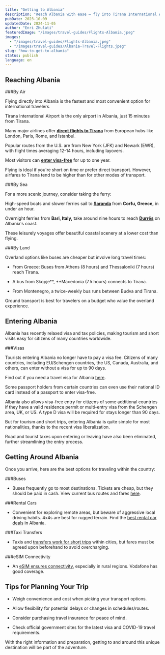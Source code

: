 ```yaml
---
title: "Getting to Albania"
description: "Reach Albania with ease – fly into Tirana International Airport visa-free, sail across the Adriatic Sea, or bus through the Balkans on a scenic overland route before traveling within the country via buses, rental cars, or taxis."
pubDate: 2023-10-09
updatedDate: 2024-11-05
author: "Enri Zhulati"
featuredImage: "/images/travel-guides/Flights-Albania.jpeg"
images:
  - "/images/travel-guides/Flights-Albania.jpeg"
  - "/images/travel-guides/Albania-Travel-Flights.jpeg"
slug: "how-to-get-to-albania"
status: publish
language: en
---
```


## Reaching Albania

###By Air

Flying directly into Albania is the fastest and most convenient option for international travelers.

Tirana International Airport is the only airport in Albania, just 15 minutes from Tirana.

Many major airlines offer **[direct flights to Tirana](https://flights.albaniavisit.com)** from European hubs like London, Paris, Rome, and Istanbul.

Popular routes from the U.S. are from New York (JFK) and Newark (EWR), with flight times averaging 12-14 hours, including layovers.

Most visitors can **[enter visa-free](https://albaniavisit.com/travel-guide/entry-visa/)** for up to one year.

Flying is ideal if you're short on time or prefer direct transport. However, airfares to Tirana tend to be higher than for other modes of transport.

###By Sea

For a more scenic journey, consider taking the ferry:

High-speed boats and slower ferries sail to **[Saranda](https://albaniavisit.com/destinations/saranda/)** from **Corfu, Greece,** in under an hour.

Overnight ferries from **Bari, Italy,** take around nine hours to reach **[Durrës](https://albaniavisit.com/destinations/durres/)** on Albania's coast.

These leisurely voyages offer beautiful coastal scenery at a lower cost than flying.

###By Land

Overland options like buses are cheaper but involve long travel times:

- From Greece: Buses from Athens (8 hours) and Thessaloniki (7 hours) reach Tirana.

- A bus from Skopje**, **Macedonia (7.5 hours) connects to Tirana.

- From Montenegro, a twice-weekly bus runs between Budva and Tirana.

Ground transport is best for travelers on a budget who value the overland experience.

[  ](https://tp.media/click?shmarker=331622&promo_id=4100&source_type=banner&type=click&campaign_id=138&trs=147243)

## Entering Albania

Albania has recently relaxed visa and tax policies, making tourism and short visits easy for citizens of many countries worldwide.

###Visas

Tourists entering Albania no longer have to pay a visa fee. Citizens of many countries, including EU/Schengen countries, the US, Canada, Australia, and others, can enter without a visa for up to 90 days.

Find out if you need a travel visa for Albania [here](https://albaniavisit.com/travel-guide/entry-visa/). 

Some passport holders from certain countries can even use their national ID card instead of a passport to enter visa-free.

Albania also allows visa-free entry for citizens of some additional countries if they have a valid residence permit or multi-entry visa from the Schengen area, UK, or US. A type D visa will be required for stays longer than 90 days.

But for tourism and short trips, entering Albania is quite simple for most nationalities, thanks to the recent visa liberalization. 

Road and tourist taxes upon entering or leaving have also been eliminated, further streamlining the entry process.

## Getting Around Albania

Once you arrive, here are the best options for traveling within the country:

###Buses

- Buses frequently go to most destinations. Tickets are cheap, but they should be paid in cash. View current bus routes and fares [here](https://albaniavisit.com/bus/). 

###Rental Cars

- Convenient for exploring remote areas, but beware of aggressive local driving habits. 4x4s are best for rugged terrain. Find the [best rental car deals](https://albaniavisit.com/travel-guide/rental-car-albania/) in Albania. 

###Taxi Transfers

- Taxis and [transfers work for short trips](https://albaniavisit.com/cars/transfers/) within cities, but fares must be agreed upon beforehand to avoid overcharging.

###eSIM Connectivity

- An [eSIM ensures connectivity](https://albaniavisit.com/travel-guide/best-esim-albania/), especially in rural regions. Vodafone has good coverage.

## Tips for Planning Your Trip

- Weigh convenience and cost when picking your transport options.

- Allow flexibility for potential delays or changes in schedules/routes.

- Consider purchasing travel insurance for peace of mind.

- Check official government sites for the latest visa and COVID-19 travel requirements.

With the right information and preparation, getting to and around this unique destination will be part of the adventure.